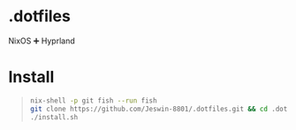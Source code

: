 # .dotfiles

NixOS ➕ Hyprland

# Install

> ```bash
> nix-shell -p git fish --run fish
> git clone https://github.com/Jeswin-8801/.dotfiles.git && cd .dotfiles
> ./install.sh
>
> ```